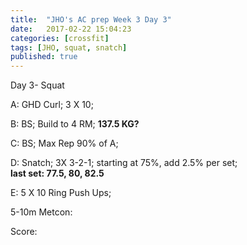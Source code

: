 ```yaml
---
title:  "JHO's AC prep Week 3 Day 3"
date:   2017-02-22 15:04:23
categories: [crossfit]
tags: [JHO, squat, snatch]
published: true
---
```

Day 3- Squat 

A: GHD Curl; 3 X 10;

B: BS; Build to 4 RM; **137.5 KG?**

C: BS; Max Rep 90% of A; 

D: Snatch; 3X 3-2-1; starting at 75%, add 2.5% per set;  
**last set: 77.5, 80, 82.5**

E: 5 X 10 Ring Push Ups; 

5-10m Metcon:  

Score: 

